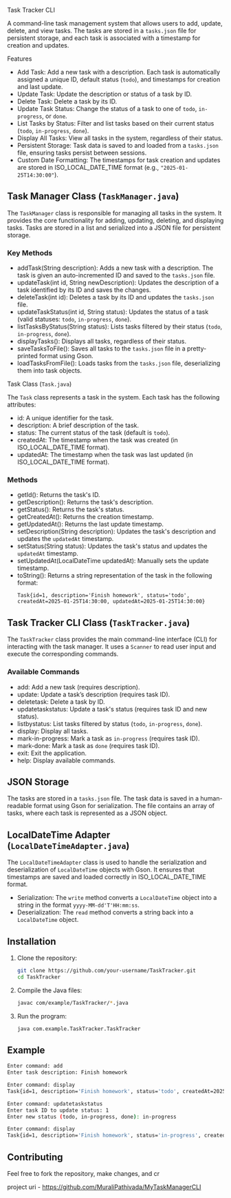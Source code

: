 Task Tracker CLI

A command-line task management system that allows users to add, update, delete, and view tasks. The tasks are stored in a `tasks.json` file for persistent storage, and each task is associated with a timestamp for creation and updates.

 Features

- Add Task: Add a new task with a description. Each task is automatically assigned a unique ID, default status (`todo`), and timestamps for creation and last update.
- Update Task: Update the description or status of a task by ID.
- Delete Task: Delete a task by its ID.
- Update Task Status: Change the status of a task to one of `todo`, `in-progress`, or `done`.
- List Tasks by Status: Filter and list tasks based on their current status (`todo`, `in-progress`, `done`).
- Display All Tasks: View all tasks in the system, regardless of their status.
- Persistent Storage: Task data is saved to and loaded from a `tasks.json` file, ensuring tasks persist between sessions.
- Custom Date Formatting: The timestamps for task creation and updates are stored in ISO_LOCAL_DATE_TIME format (e.g., `"2025-01-25T14:30:00"`).

## Task Manager Class (`TaskManager.java`)

The `TaskManager` class is responsible for managing all tasks in the system. It provides the core functionality for adding, updating, deleting, and displaying tasks. Tasks are stored in a list and serialized into a JSON file for persistent storage.

### Key Methods

- addTask(String description): Adds a new task with a description. The task is given an auto-incremented ID and saved to the `tasks.json` file.
- updateTask(int id, String newDescription): Updates the description of a task identified by its ID and saves the changes.
- deleteTask(int id): Deletes a task by its ID and updates the `tasks.json` file.
- updateTaskStatus(int id, String status): Updates the status of a task (valid statuses: `todo`, `in-progress`, `done`).
- listTasksByStatus(String status): Lists tasks filtered by their status (`todo`, `in-progress`, `done`).
- displayTasks(): Displays all tasks, regardless of their status.
- saveTasksToFile(): Saves all tasks to the `tasks.json` file in a pretty-printed format using Gson.
- loadTasksFromFile(): Loads tasks from the `tasks.json` file, deserializing them into task objects.

Task Class (`Task.java`)

The `Task` class represents a task in the system. Each task has the following attributes:

- id: A unique identifier for the task.
- description: A brief description of the task.
- status: The current status of the task (default is `todo`).
- createdAt: The timestamp when the task was created (in ISO_LOCAL_DATE_TIME format).
- updatedAt: The timestamp when the task was last updated (in ISO_LOCAL_DATE_TIME format).

### Methods

- getId(): Returns the task's ID.
- getDescription(): Returns the task's description.
- getStatus(): Returns the task's status.
- getCreatedAt(): Returns the creation timestamp.
- getUpdatedAt(): Returns the last update timestamp.
- setDescription(String description): Updates the task's description and updates the `updatedAt` timestamp.
- setStatus(String status): Updates the task's status and updates the `updatedAt` timestamp.
- setUpdatedAt(LocalDateTime updatedAt): Manually sets the update timestamp.
- toString(): Returns a string representation of the task in the following format:
  ```
  Task{id=1, description='Finish homework', status='todo', createdAt=2025-01-25T14:30:00, updatedAt=2025-01-25T14:30:00}
  ```

## Task Tracker CLI Class (`TaskTracker.java`)

The `TaskTracker` class provides the main command-line interface (CLI) for interacting with the task manager. It uses a `Scanner` to read user input and execute the corresponding commands.

### Available Commands

- add: Add a new task (requires description).
- update: Update a task’s description (requires task ID).
- deletetask: Delete a task by ID.
- updatetaskstatus: Update a task's status (requires task ID and new status).
- listbystatus: List tasks filtered by status (`todo`, `in-progress`, `done`).
- display: Display all tasks.
- mark-in-progress: Mark a task as `in-progress` (requires task ID).
- mark-done: Mark a task as `done` (requires task ID).
- exit: Exit the application.
- help: Display available commands.

## JSON Storage

The tasks are stored in a `tasks.json` file. The task data is saved in a human-readable format using Gson for serialization. The file contains an array of tasks, where each task is represented as a JSON object.

## LocalDateTime Adapter (`LocalDateTimeAdapter.java`)

The `LocalDateTimeAdapter` class is used to handle the serialization and deserialization of `LocalDateTime` objects with Gson. It ensures that timestamps are saved and loaded correctly in ISO_LOCAL_DATE_TIME format.

- Serialization: The `write` method converts a `LocalDateTime` object into a string in the format `yyyy-MM-dd'T'HH:mm:ss`.
- Deserialization: The `read` method converts a string back into a `LocalDateTime` object.

## Installation

1. Clone the repository:

   ```bash
   git clone https://github.com/your-username/TaskTracker.git
   cd TaskTracker
   ```

2. Compile the Java files:

   ```bash
   javac com/example/TaskTracker/*.java
   ```

3. Run the program:

   ```bash
   java com.example.TaskTracker.TaskTracker
   ```

## Example

```bash
Enter command: add
Enter task description: Finish homework

Enter command: display
Task{id=1, description='Finish homework', status='todo', createdAt=2025-01-25T14:30:00, updatedAt=2025-01-25T14:30:00}

Enter command: updatetaskstatus
Enter task ID to update status: 1
Enter new status (todo, in-progress, done): in-progress

Enter command: display
Task{id=1, description='Finish homework', status='in-progress', createdAt=2025-01-25T14:30:00, updatedAt=2025-01-25T14:35:00}
```

## Contributing

Feel free to fork the repository, make changes, and cr

project uri - https://github.com/MuraliPathivada/MyTaskManagerCLI
